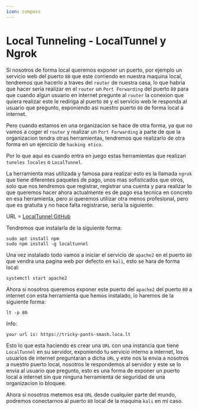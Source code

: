 ```yaml
---
icon: compass
---
```


# Local Tunneling - LocalTunnel y Ngrok

Si nosotros de forma local queremos exponer un puerto, por ejemplo un servicio web del puerto `80` que este corriendo en nuestra maquina local, tendremos que hacerlo a traves del `router` de nuestra casa, lo que habria que hacer seria realizar en el `router` un `Port Forwarding` del puerto `80` para que cuando algun usuario en internet pregunte al `router` la conexion que quiera realizar este le rediriga al puerto `80` y el servicio web le responda al usuario que pregunto, exponiendo asi nuestro puerto `80` de forma local a internet.

Pero cuando estamos en una organizacion se hace de otra forma, ya que no vamos a coger el `router` y realizar un `Port Forwarding` a parte de que la organizacion tendra otras herramientas, tendremos que realizarlo de otra forma en un ejercicio de `hacking etico`.

Por lo que aqui es cuando entra en juego estas herramientas que realizan `tuneles locales` o `LocalTunnel`.

La herramienta mas utilizada y famosa para realizar esto es la llamada `ngrok` que tiene diferentes paquetes de pago, unos mas sofisticados que otros, solo que nos tendremos que registrar, registrar una cuenta y para realizar lo que queremos hacer ahora actualmente es de pago esa tecnica en concreto en esa herramienta, pero si queremos utilizar otra menos profesional, pero que es gratuita y no hace falta registrarse, seria la siguiente:

URL = [LocalTunnel GitHub](https://github.com/localtunnel/localtunnel)

Tendremos que instalarla de la siguiente forma:

```shell
sudo apt install npm
sudo npm install -g localtunnel
```

Una vez instalado todo vamos a iniciar el servicio de `apache2` en el puerto `80` que vendra una pagina web por defecto en `kali`, esto se hara de forma local:

```shell
systemctl start apache2
```

Ahora si nosotros queremos exponer este puerto del `apache2` del puerto `80` a internet con esta herramienta que hemos instalado, lo haremos de la siguiente forma:

```shell
lt -p 80
```

Info:

```
your url is: https://tricky-pants-smash.loca.lt
```

Esto lo que esta haciendo es crear una `URL` con una instancia que tiene `LocalTunnel` en su servidor, exponiendo tu servicio interno a internet, los usuarios de internet preguntaran a dicha `URL` y este nos la envia a nosotros a nuestro puerto local, nosotros le respondemos al servidor y este se lo envia al usuario que pregunto, esto es una forma de exponer un puerto local a internet sin que ninguna herramienta de seguridad de una organizacion lo bloquee.

Ahora si nosotros metemos esa `URL` desde cualquier parte del mundo, podremos conectarnos al puerto `80` local de la maquina `kali` en mi caso.
